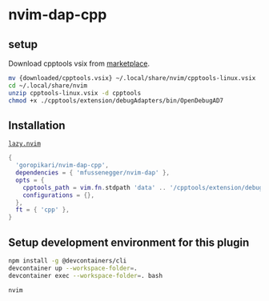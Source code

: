 # nvim-dap-cpp

## setup
Download cpptools vsix from [marketplace][1].

```bash
mv {downloaded/cpptools.vsix} ~/.local/share/nvim/cpptools-linux.vsix
cd ~/.local/share/nvim
unzip cpptools-linux.vsix -d cpptools
chmod +x ./cpptools/extension/debugAdapters/bin/OpenDebugAD7
```

## Installation

[`lazy.nvim`][2]

```lua
{
  'goropikari/nvim-dap-cpp',
  dependencies = { 'mfussenegger/nvim-dap' },
  opts = {
    cpptools_path = vim.fn.stdpath 'data' .. '/cpptools/extension/debugAdapters/bin/OpenDebugAD7',
    configurations = {},
  },
  ft = { 'cpp' },
}
```

## Setup development environment for this plugin

```bash
npm install -g @devcontainers/cli
devcontainer up --workspace-folder=.
devcontainer exec --workspace-folder=. bash

nvim
```

[1]: https://marketplace.visualstudio.com/items?itemName=ms-vscode.cpptools
[2]: https://github.com/folke/lazy.nvim
